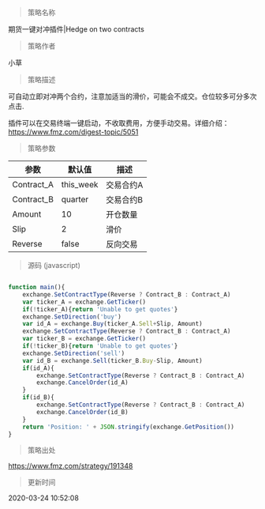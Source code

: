 
> 策略名称

期货一键对冲插件|Hedge on two contracts

> 策略作者

小草

> 策略描述

可自动立即对冲两个合约，注意加适当的滑价，可能会不成交。仓位较多可分多次点击.

插件可以在交易终端一键启动，不收取费用，方便手动交易。详细介绍：https://www.fmz.com/digest-topic/5051

> 策略参数



|参数|默认值|描述|
|----|----|----|
|Contract_A|this_week|交易合约A|Contract A|
|Contract_B|quarter|交易合约B|Contract B|
|Amount|10|开仓数量|Open Amount|
|Slip|2|滑价|Slip Price|
|Reverse|false|反向交易|Reverse Direction|


> 源码 (javascript)

``` javascript

function main(){
    exchange.SetContractType(Reverse ? Contract_B : Contract_A)
    var ticker_A = exchange.GetTicker()
    if(!ticker_A){return 'Unable to get quotes'}
    exchange.SetDirection('buy')
    var id_A = exchange.Buy(ticker_A.Sell+Slip, Amount)
    exchange.SetContractType(Reverse ? Contract_B : Contract_A)
    var ticker_B = exchange.GetTicker()
    if(!ticker_B){return 'Unable to get quotes'}
    exchange.SetDirection('sell')
    var id_B = exchange.Sell(ticker_B.Buy-Slip, Amount)
    if(id_A){
        exchange.SetContractType(Reverse ? Contract_B : Contract_A)
        exchange.CancelOrder(id_A)
    }
    if(id_B){
        exchange.SetContractType(Reverse ? Contract_B : Contract_A)
        exchange.CancelOrder(id_B)
    }
    return 'Position: ' + JSON.stringify(exchange.GetPosition())
}

```

> 策略出处

https://www.fmz.com/strategy/191348

> 更新时间

2020-03-24 10:52:08
